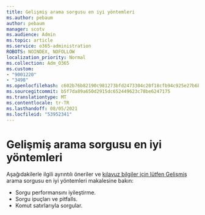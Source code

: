 ```yaml
---
title: Gelişmiş arama sorgusu en iyi yöntemleri
ms.author: pebaum
author: pebaum
manager: scotv
ms.audience: Admin
ms.topic: article
ms.service: o365-administration
ROBOTS: NOINDEX, NOFOLLOW
localization_priority: Normal
ms.collection: Adm_O365
ms.custom:
- "9001220"
- "3498"
ms.openlocfilehash: c602b76b82190c981273bfd2473304c20f18cfb94c925e27b6b777cba4a52c40
ms.sourcegitcommit: b5f7da89a650d2915dc652449623c78be6247175
ms.translationtype: MT
ms.contentlocale: tr-TR
ms.lasthandoff: 08/05/2021
ms.locfileid: "53952341"
---
```

# <a name="advanced-hunting-query-best-practices"></a>Gelişmiş arama sorgusu en iyi yöntemleri

Aşağıdakilerle ilgili ayrıntılı öneriler ve [kılavuz bilgiler için lütfen Gelişmiş](/windows/security/threat-protection/microsoft-defender-atp/advanced-hunting-best-practices#optimize-query-performance) arama sorgusu en iyi yöntemleri makalesine bakın:
- Sorgu performansını iyileştirme.
- Sorgu ipuçları ve pitfalls.
- Komut satırlarıyla sorgular.


